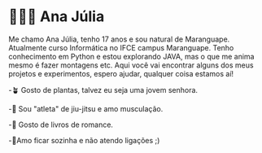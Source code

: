 # 👩🏽‍💻 Ana Júlia 

Me chamo Ana Júlia, tenho 17 anos e sou natural de Maranguape. 
Atualmente curso Informática no IFCE campus Maranguape. Tenho conhecimento em Python e estou explorando JAVA, mas o que me anima mesmo é fazer montagens etc. 
Aqui você vai encontrar alguns dos meus projetos e experimentos, espero ajudar, qualquer coisa estamos aí!

-🪴 Gosto de plantas, talvez eu seja uma jovem senhora.

-🥋 Sou "atleta" de jiu-jitsu e amo musculação.

-📖 Gosto de livros de romance.

-🙂Amo ficar sozinha e não atendo ligações ;)
  

